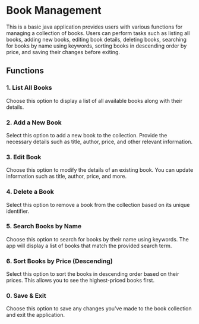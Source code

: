 # Book Management

This is a basic java application provides users with various functions for managing a collection of books. Users can perform tasks such as listing all books, adding new books, editing book details, deleting books, searching for books by name using keywords, sorting books in descending order by price, and saving their changes before exiting.

## Functions

### 1. List All Books

Choose this option to display a list of all available books along with their details.

### 2. Add a New Book

Select this option to add a new book to the collection. Provide the necessary details such as title, author, price, and other relevant information.

### 3. Edit Book

Choose this option to modify the details of an existing book. You can update information such as title, author, price, and more.

### 4. Delete a Book

Select this option to remove a book from the collection based on its unique identifier.

### 5. Search Books by Name

Choose this option to search for books by their name using keywords. The app will display a list of books that match the provided search term.

### 6. Sort Books by Price (Descending)

Select this option to sort the books in descending order based on their prices. This allows you to see the highest-priced books first.

### 0. Save & Exit

Choose this option to save any changes you've made to the book collection and exit the application.

